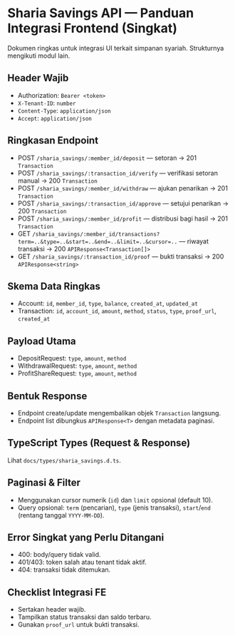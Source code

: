 # Sharia Savings API — Panduan Integrasi Frontend (Singkat)

Dokumen ringkas untuk integrasi UI terkait simpanan syariah. Strukturnya mengikuti modul lain.

## Header Wajib
- Authorization: `Bearer <token>`
- `X-Tenant-ID`: `number`
- `Content-Type`: `application/json`
- `Accept`: `application/json`

## Ringkasan Endpoint
- POST `/sharia_savings/:member_id/deposit` — setoran → 201 `Transaction`
- POST `/sharia_savings/:transaction_id/verify` — verifikasi setoran manual → 200 `Transaction`
- POST `/sharia_savings/:member_id/withdraw` — ajukan penarikan → 201 `Transaction`
- POST `/sharia_savings/:transaction_id/approve` — setujui penarikan → 200 `Transaction`
- POST `/sharia_savings/:member_id/profit` — distribusi bagi hasil → 201 `Transaction`
- GET `/sharia_savings/:member_id/transactions?term=..&type=..&start=..&end=..&limit=..&cursor=..` — riwayat transaksi → 200 `APIResponse<Transaction[]>`
- GET `/sharia_savings/:transaction_id/proof` — bukti transaksi → 200 `APIResponse<string>`

## Skema Data Ringkas
- Account: `id`, `member_id`, `type`, `balance`, `created_at`, `updated_at`
- Transaction: `id`, `account_id`, `amount`, `method`, `status`, `type`, `proof_url`, `created_at`

## Payload Utama
- DepositRequest: `type`, `amount`, `method`
- WithdrawalRequest: `type`, `amount`, `method`
- ProfitShareRequest: `type`, `amount`, `method`

## Bentuk Response
- Endpoint create/update mengembalikan objek `Transaction` langsung.
- Endpoint list dibungkus `APIResponse<T>` dengan metadata paginasi.

## TypeScript Types (Request & Response)
Lihat `docs/types/sharia_savings.d.ts`.

## Paginasi & Filter
- Menggunakan cursor numerik (`id`) dan `limit` opsional (default 10).
- Query opsional: `term` (pencarian), `type` (jenis transaksi), `start`/`end` (rentang tanggal `YYYY-MM-DD`).

## Error Singkat yang Perlu Ditangani
- 400: body/query tidak valid.
- 401/403: token salah atau tenant tidak aktif.
- 404: transaksi tidak ditemukan.

## Checklist Integrasi FE
- Sertakan header wajib.
- Tampilkan status transaksi dan saldo terbaru.
- Gunakan `proof_url` untuk bukti transaksi.

